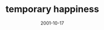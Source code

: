 ---
layout: base.njk
title : 'temporary happiness' 
view_title : 'temporary happiness' 
year : '2001' 
date : '2001-10-17' 
img_file : '/drawing/temphappy.png' 
html_file : 'temphappy' 
next_html : 'knowwhathewant.html' 
year_order : '230' 
permalink : "title/{{html_file}}.html"
---